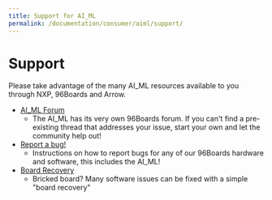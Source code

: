 ```yaml
---
title: Support for AI_ML
permalink: /documentation/consumer/aiml/support/
---
```

# Support

Please take advantage of the many AI_ML resources available to you through NXP, 96Boards and Arrow.

- [AI_ML Forum](https://discuss.96boards.org/c/products/)
   - The AI_ML has its very own 96Boards forum. If you can't find a pre-existing thread that addresses your issue, start your own and let the community help out!
- [Report a bug!](../../../Extras/Report_a_bug.md)
   - Instructions on how to report bugs for any of our 96Boards hardware and software, this includes the AI_ML!
- [Board Recovery](../installation/board-recovery.md)
   - Bricked board? Many software issues can be fixed with a simple "board recovery"
